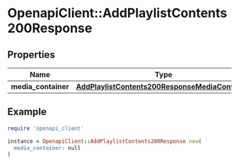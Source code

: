 # OpenapiClient::AddPlaylistContents200Response

## Properties

| Name | Type | Description | Notes |
| ---- | ---- | ----------- | ----- |
| **media_container** | [**AddPlaylistContents200ResponseMediaContainer**](AddPlaylistContents200ResponseMediaContainer.md) |  | [optional] |

## Example

```ruby
require 'openapi_client'

instance = OpenapiClient::AddPlaylistContents200Response.new(
  media_container: null
)
```

